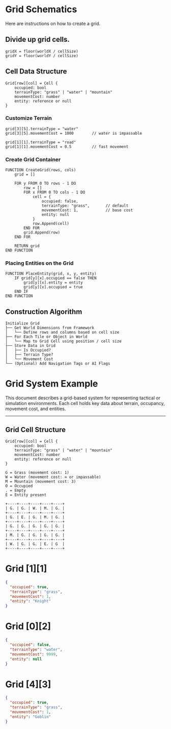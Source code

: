 # Grid Schematics

Here are instructions on how to create a grid.

## Divide up grid cells.

```
gridX = floor(worldX / cellSize)
gridY = floor(worldY / cellSize)
```

## Cell Data Structure

```
Grid[row][col] = Cell {
    occupied: bool
    terrainType: "grass" | "water" | "mountain"
    movementCost: number
    entity: reference or null
}
```

### Customize Terrain
```
grid[3][5].terrainType = "water"
grid[3][5].movementCost = 1000        // water is impassable
```

```
grid[1][1].terrainType = "road"
grid[1][1].movementCost = 0.5         // fast movement
```

### Create Grid Container

```
FUNCTION CreateGrid(rows, cols)
    grid = []

    FOR y FROM 0 TO rows - 1 DO
        row = []
        FOR x FROM 0 TO cols - 1 DO
            cell = {
                occupied: false,
                terrainType: "grass",       // default
                movementCost: 1,            // base cost
                entity: null
            }
            row.Append(cell)
        END FOR
        grid.Append(row)
    END FOR

    RETURN grid
END FUNCTION
```

### Placing Entities on the Grid

```
FUNCTION PlaceEntity(grid, x, y, entity)
    IF grid[y][x].occupied == false THEN
        grid[y][x].entity = entity
        grid[y][x].occupied = true
    END IF
END FUNCTION
```

## Construction Algorithm

```
Initialize Grid
├── Get World Dimensions from Framework
│   └── Define rows and columns based on cell size
├── For Each Tile or Object in World
│   └── Map to Grid Cell using position / cell size
├── Store Data in Grid
│   ├── Is Occupied?
│   ├── Terrain Type?
│   └── Movement Cost
└── (Optional) Add Navigation Tags or AI Flags
```

# Grid System Example

This document describes a grid-based system for representing tactical or simulation environments. Each cell holds key data about terrain, occupancy, movement cost, and entities.

---

## Grid Cell Structure

```plaintext
Grid[row][col] = Cell {
    occupied: bool
    terrainType: "grass" | "water" | "mountain"
    movementCost: number
    entity: reference or null
}
```

```
G = Grass (movement cost: 1)
W = Water (movement cost: ∞ or impassable)
M = Mountain (movement cost: 3)
O = Occupied
. = Empty
E = Entity present

+----+----+----+----+----+
| G. | G. | W. | M. | G. |
+----+----+----+----+----+
| G. | E. | G. | M. | G. |
+----+----+----+----+----+
| G. | G. | G. | G. | G. |
+----+----+----+----+----+
| M. | G. | G. | G. | G. |
+----+----+----+----+----+
| W. | G. | G. | E. | G  |
+----+----+----+----+----+
```

# Grid [1][1]
```json
{
  "occupied": true,
  "terrainType": "grass",
  "movementCost": 1,
  "entity": "Knight"
}

```
# Grid [0][2]
```json
{
  "occupied": false,
  "terrainType": "water",
  "movementCost": 9999,
  "entity": null
}

```
# Grid [4][3]
```json
{
  "occupied": true,
  "terrainType": "grass",
  "movementCost": 1,
  "entity": "Goblin"
}
```
